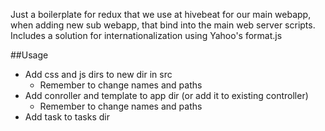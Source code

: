 Just a boilerplate for redux that we use at hivebeat for our main webapp, when adding new sub webapp, that bind into the main web server scripts. Includes a solution for internationalization using Yahoo's format.js

##Usage
- Add css and js dirs to new dir in src
  - Remember to change names and paths
- Add conroller and template to app dir (or add it to existing controller)
  - Remember to change names and paths
- Add task to tasks dir
